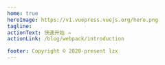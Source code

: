 ```yaml
---
home: true
heroImage: https://v1.vuepress.vuejs.org/hero.png
tagline:
actionText: 快速开始 →
actionLink: /blog/webpack/introduction

footer: Copyright © 2020-present lzx
---
```

